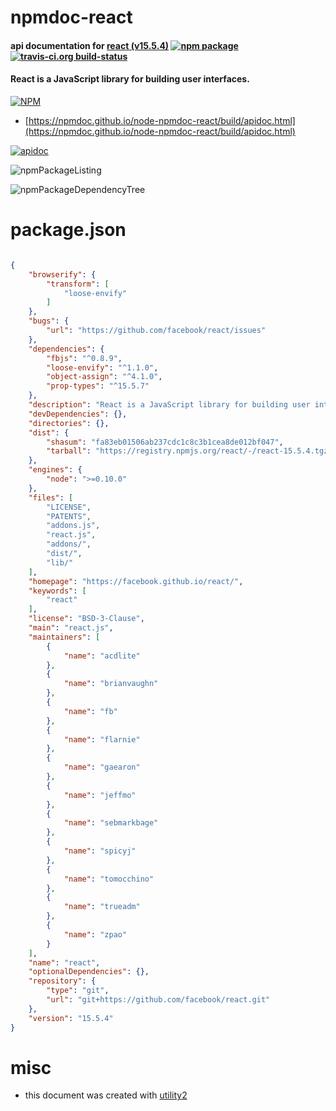 # npmdoc-react

#### api documentation for  [react (v15.5.4)](https://facebook.github.io/react/)  [![npm package](https://img.shields.io/npm/v/npmdoc-react.svg?style=flat-square)](https://www.npmjs.org/package/npmdoc-react) [![travis-ci.org build-status](https://api.travis-ci.org/npmdoc/node-npmdoc-react.svg)](https://travis-ci.org/npmdoc/node-npmdoc-react)

#### React is a JavaScript library for building user interfaces.

[![NPM](https://nodei.co/npm/react.png?downloads=true&downloadRank=true&stars=true)](https://www.npmjs.com/package/react)

- [https://npmdoc.github.io/node-npmdoc-react/build/apidoc.html](https://npmdoc.github.io/node-npmdoc-react/build/apidoc.html)

[![apidoc](https://npmdoc.github.io/node-npmdoc-react/build/screenCapture.buildCi.browser.%252Ftmp%252Fbuild%252Fapidoc.html.png)](https://npmdoc.github.io/node-npmdoc-react/build/apidoc.html)

![npmPackageListing](https://npmdoc.github.io/node-npmdoc-react/build/screenCapture.npmPackageListing.svg)

![npmPackageDependencyTree](https://npmdoc.github.io/node-npmdoc-react/build/screenCapture.npmPackageDependencyTree.svg)



# package.json

```json

{
    "browserify": {
        "transform": [
            "loose-envify"
        ]
    },
    "bugs": {
        "url": "https://github.com/facebook/react/issues"
    },
    "dependencies": {
        "fbjs": "^0.8.9",
        "loose-envify": "^1.1.0",
        "object-assign": "^4.1.0",
        "prop-types": "^15.5.7"
    },
    "description": "React is a JavaScript library for building user interfaces.",
    "devDependencies": {},
    "directories": {},
    "dist": {
        "shasum": "fa83eb01506ab237cdc1c8c3b1cea8de012bf047",
        "tarball": "https://registry.npmjs.org/react/-/react-15.5.4.tgz"
    },
    "engines": {
        "node": ">=0.10.0"
    },
    "files": [
        "LICENSE",
        "PATENTS",
        "addons.js",
        "react.js",
        "addons/",
        "dist/",
        "lib/"
    ],
    "homepage": "https://facebook.github.io/react/",
    "keywords": [
        "react"
    ],
    "license": "BSD-3-Clause",
    "main": "react.js",
    "maintainers": [
        {
            "name": "acdlite"
        },
        {
            "name": "brianvaughn"
        },
        {
            "name": "fb"
        },
        {
            "name": "flarnie"
        },
        {
            "name": "gaearon"
        },
        {
            "name": "jeffmo"
        },
        {
            "name": "sebmarkbage"
        },
        {
            "name": "spicyj"
        },
        {
            "name": "tomocchino"
        },
        {
            "name": "trueadm"
        },
        {
            "name": "zpao"
        }
    ],
    "name": "react",
    "optionalDependencies": {},
    "repository": {
        "type": "git",
        "url": "git+https://github.com/facebook/react.git"
    },
    "version": "15.5.4"
}
```



# misc
- this document was created with [utility2](https://github.com/kaizhu256/node-utility2)
